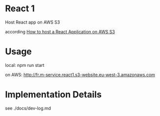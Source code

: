 # React 1

Host React app on AWS S3

according [How to host a React Application on AWS S3](https://www.youtube.com/watch?v=BZcSUInHBfc)

# Usage

local:
    npm run start

on AWS:
    http://fr.m-service.react1.s3-website.eu-west-3.amazonaws.com

# Implementation Details 

see ./docs/dev-log.md
